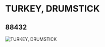 # TURKEY, DRUMSTICK
## 88432
![TURKEY, DRUMSTICK](https://lc-www-live-s.legocdn.com/media/bricks/5/2/4569131.jpg)
